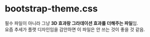 # bootstrap-theme.css
필수 파일이 아니라 그냥 **3D 효과랑 그라데이션 효과를 더해주는 파일**임.   
요즘 추세가 플랫 디자인임을 감안하면 이 파일은 안 쓰는 것이 좋을 것 같음.